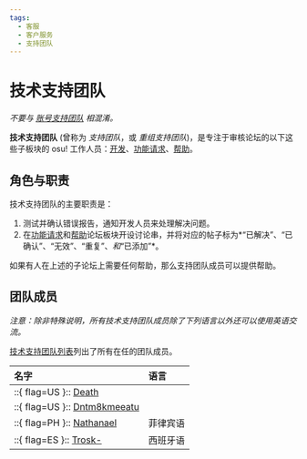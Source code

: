 ```yaml
---
tags:
  - 客服
  - 客户服务
  - 支持团队
---
```


# 技术支持团队

*不要与 [账号支持团队](/wiki/People/Account_support_team) 相混淆。*

**技术支持团队** (曾称为 *支持团队*，或 *重组支持团队*)，是专注于审核论坛的以下这些子板块的 osu! 工作人员：[开发](https://osu.ppy.sh/community/forums/2)、[功能请求](https://osu.ppy.sh/community/forums/4)、[帮助](https://osu.ppy.sh/community/forums/5)。

## 角色与职责

技术支持团队的主要职责是：

1. 测试并确认错误报告，通知开发人员来处理解决问题。
2. 在[功能请求](https://osu.ppy.sh/community/forums/4)和[帮助](https://osu.ppy.sh/community/forums/5)论坛板块开设讨论串，并将对应的帖子标为*“已解决”、“已确认”、“无效”、“重复”、*和*“已添加”*。

如果有人在上述的子论坛上需要任何帮助，那么支持团队成员可以提供帮助。

## 团队成员

*注意：除非特殊说明，所有技术支持团队成员除了下列语言以外还可以使用英语交流。*

[技术支持团队列表](https://osu.ppy.sh/groups/22)列出了所有在任的团队成员。

<!-- NOTE FOR TRANSLATORS: Translating this section is different from other parts of the osu! wiki. See https://github.com/ppy/osu-wiki/blob/master/meta/group-info/TRANSLATING.md#group-articles. -->

| 名字 | 语言 |
| :-- | :-- |
| ::{ flag=US }:: [Death](https://osu.ppy.sh/users/3242450) |  |
| ::{ flag=US }:: [Dntm8kmeeatu](https://osu.ppy.sh/users/5428812) |  |
| ::{ flag=PH }:: [Nathanael](https://osu.ppy.sh/users/2295078) | 菲律宾语 |
| ::{ flag=ES }:: [Trosk-](https://osu.ppy.sh/users/3469385) | 西班牙语 |
